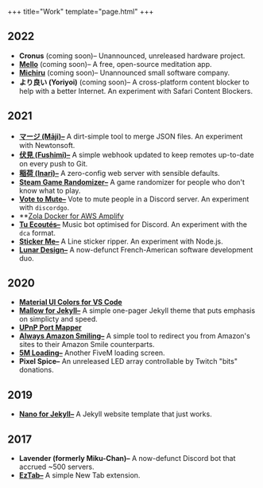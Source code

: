 +++
title="Work"
template="page.html"
+++

## 2022
- **Cronus** (coming soon)– Unannounced, unreleased hardware project.
- **[Mello](https://getmello.org)** (coming soon)– A free, open-source meditation app.
- **[Michiru](https://michiruhq.com)** (coming soon)– Unannounced small software company.
- **より良い (Yoriyoi)** (coming soon)–  A cross-platform content blocker to help with a better Internet. An experiment with Safari Content Blockers.

## 2021
- **[マージ (Māji)–](https://github.com/doamatto/maji)** A dirt-simple tool to merge JSON files. An experiment with Newtonsoft.
- **[伏見 (Fushimi)–](https://github.com/doamatto/fushimi)** A simple webhook updated to keep remotes up-to-date on every push to Git.
- **[稲荷 (Inari)–](https://github.com/doamatto/inari)** A zero-config web server with sensible defaults.
- **[Steam Game Randomizer–](https://github.com/doamatto/steam-game-randomizer)** A game randomizer for people who don't know what to play.
- **[Vote to Mute–](https://github.com/doamatto/vote-to-mute)** Vote to mute people in a Discord server. An experiment with `discordgo`.
- **[Zola Docker for AWS Amplify](https://github.com/doamatto/amplify-zola)
- **[Tu Ecoutés–](https://github.com/doamatto/tu-ecoutes)** Music bot optimised for Discord. An experiment with the `dca` format.
- **[Sticker Me–](https://git.sr.ht/~doamatto/sticker-me)** A Line sticker ripper. An experiment with Node.js.
- **[Lunar Design–](https://github.com/designbylunar)** A now-defunct French-American software development duo.

## 2020
- **[Material UI Colors for VS Code](https://github.com/doamatto/materialui-vscode)**
- **[Mallow for Jekyll–](https://github.com/doamatto/mallow-theme)** A simple one-pager Jekyll theme that puts emphasis on simplicty and speed.
- **[UPnP Port Mapper](https://github.com/doamatto/upnp-portmapper)**
- **[Always Amazon Smiling–](https://github.com/doamatto/always-amazon-smiling)** A simple tool to redirect you from Amazon's sites to their Amazon Smile counterparts.
- **[5M Loading–](https://github.com/doamatto/5m_loading)** Another FiveM loading screen.
- **Pixel Spice–** An unreleased LED array controllable by Twitch "bits" donations.

## 2019
- **[Nano for Jekyll–](https://www.doamatto.xyz/projects/nano/)** A Jekyll website template that just works.

## 2017
- **Lavender (formerly Miku-Chan)–** A now-defunct Discord bot that accrued ~500 servers.
- **[EzTab–](https://github.com/doamatto/EzTab)** A simple New Tab extension.
